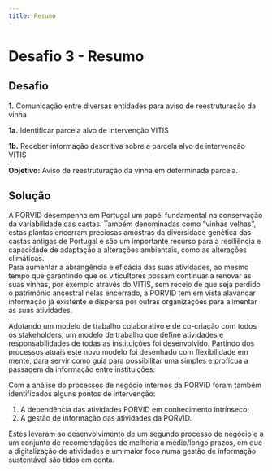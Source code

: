 ```yaml
---
title: Resumo
---
```


# Desafio 3 - Resumo

## Desafio

**1.** Comunicação entre diversas entidades para aviso de reestruturação da vinha

**1a.** Identificar parcela alvo de intervenção VITIS

**1b.** Receber informação descritiva sobre a parcela alvo de intervenção VITIS

**Objetivo:** Aviso de reestruturação da vinha em determinada parcela.

## Solução

A PORVID desempenha em Portugal um papél fundamental na conservação da variabilidade das castas. Também denominadas como “vinhas velhas”, estas plantas encerram preciosas amostras da diversidade genética das castas antigas de Portugal e são um importante recurso para a resiliência e capacidade de adaptação a alterações ambientais, como as alterações climáticas.  
Para aumentar a abrangência e eficácia das suas atividades, ao mesmo tempo que garantindo que os viticultores possam continuar a renovar as suas vinhas, por exemplo através do VITIS, sem receio de que seja perdido o património ancestral nelas encerrado, a PORVID tem em vista alavancar informação já existente e dispersa por outras organizações para alimentar as suas atividades.

Adotando um modelo de trabalho colaborativo e de co-criação com todos os stakeholders, um modelo de trabalho que define atividades e responsabilidades de todas as instituições foi desenvolvido. Partindo dos processos atuais este novo modelo foi desenhado com flexibilidade em mente, para servir como guia para possibilitar uma simples e profícua a passagem da informação entre instituições.

Com a análise do processos de negócio internos da PORVID foram também identificados alguns pontos de intervenção:

1. A dependência das atividades PORVID em conhecimento intrínseco;
2. A gestão de informação das atividades da PORVID.

Estes levaram ao desenvolvimento de um segundo processo de negócio e a um conjunto de recomendações de melhoria a médio/longo prazos, em que a digitalização de atividades e um maior foco numa gestão de informação sustentável são tidos em conta.
